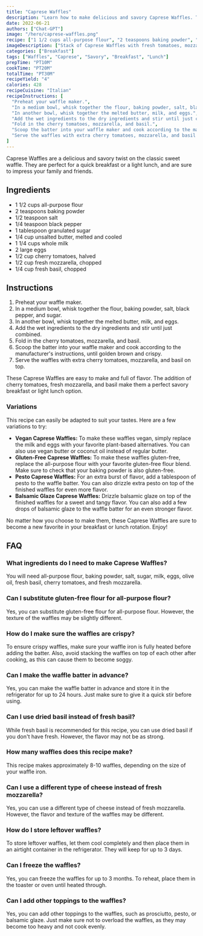 ```yaml
---
title: "Caprese Waffles"
description: "Learn how to make delicious and savory Caprese Waffles. This recipe is perfect for a quick breakfast or a light lunch."
date: 2022-06-21 
authors: ["Chat-GPT"]
image: "/hero/caprese-waffles.png"
recipe: ["1 1/2 cups all-purpose flour", "2 teaspoons baking powder", "1/2 teaspoon salt", "1/4 teaspoon black pepper", "1 tablespoon granulated sugar", "1/4 cup unsalted butter, melted and cooled", "1 1/4 cups whole milk", "2 large eggs", "1/2 cup cherry tomatoes, halved", "1/2 cup fresh mozzarella, chopped", "1/4 cup fresh basil, chopped"]
imageDescription: ["Stack of Caprese Waffles with fresh tomatoes, mozzarella and basil on top"]  
categories: ["Breakfast"]
tags: ["Waffles", "Caprese", "Savory", "Breakfast", "Lunch"]
prepTime: "PT10M"
cookTime: "PT20M"
totalTime: "PT30M"
recipeYield: "4"
calories: 428
recipeCuisine: "Italian"
recipeInstructions: [
  "Preheat your waffle maker.",
  "In a medium bowl, whisk together the flour, baking powder, salt, black pepper, and sugar.",
  "In another bowl, whisk together the melted butter, milk, and eggs.",
  "Add the wet ingredients to the dry ingredients and stir until just combined.",
  "Fold in the cherry tomatoes, mozzarella, and basil.",
  "Scoop the batter into your waffle maker and cook according to the manufacturer's instructions, until golden brown and crispy.",
  "Serve the waffles with extra cherry tomatoes, mozzarella, and basil on top."
]
---
```


Caprese Waffles are a delicious and savory twist on the classic sweet waffle. They are perfect for a quick breakfast or a light lunch, and are sure to impress your family and friends.

## Ingredients

- 1 1/2 cups all-purpose flour
- 2 teaspoons baking powder
- 1/2 teaspoon salt
- 1/4 teaspoon black pepper
- 1 tablespoon granulated sugar
- 1/4 cup unsalted butter, melted and cooled
- 1 1/4 cups whole milk
- 2 large eggs
- 1/2 cup cherry tomatoes, halved
- 1/2 cup fresh mozzarella, chopped
- 1/4 cup fresh basil, chopped

## Instructions

1. Preheat your waffle maker.
2. In a medium bowl, whisk together the flour, baking powder, salt, black pepper, and sugar.
3. In another bowl, whisk together the melted butter, milk, and eggs.
4. Add the wet ingredients to the dry ingredients and stir until just combined.
5. Fold in the cherry tomatoes, mozzarella, and basil.
6. Scoop the batter into your waffle maker and cook according to the manufacturer's instructions, until golden brown and crispy.
7. Serve the waffles with extra cherry tomatoes, mozzarella, and basil on top.

These Caprese Waffles are easy to make and full of flavor. The addition of cherry tomatoes, fresh mozzarella, and basil make them a perfect savory breakfast or light lunch option.

### Variations

This recipe can easily be adapted to suit your tastes. Here are a few variations to try:

- **Vegan Caprese Waffles:** To make these waffles vegan, simply replace the milk and eggs with your favorite plant-based alternatives. You can also use vegan butter or coconut oil instead of regular butter.
- **Gluten-Free Caprese Waffles:** To make these waffles gluten-free, replace the all-purpose flour with your favorite gluten-free flour blend. Make sure to check that your baking powder is also gluten-free.
- **Pesto Caprese Waffles:** For an extra burst of flavor, add a tablespoon of pesto to the waffle batter. You can also drizzle extra pesto on top of the finished waffles for even more flavor.
- **Balsamic Glaze Caprese Waffles:** Drizzle balsamic glaze on top of the finished waffles for a sweet and tangy flavor. You can also add a few drops of balsamic glaze to the waffle batter for an even stronger flavor.

No matter how you choose to make them, these Caprese Waffles are sure to become a new favorite in your breakfast or lunch rotation. Enjoy!

## FAQ

### What ingredients do I need to make Caprese Waffles?

You will need all-purpose flour, baking powder, salt, sugar, milk, eggs, olive oil, fresh basil, cherry tomatoes, and fresh mozzarella.

### Can I substitute gluten-free flour for all-purpose flour?

Yes, you can substitute gluten-free flour for all-purpose flour. However, the texture of the waffles may be slightly different.

### How do I make sure the waffles are crispy?

To ensure crispy waffles, make sure your waffle iron is fully heated before adding the batter. Also, avoid stacking the waffles on top of each other after cooking, as this can cause them to become soggy.

### Can I make the waffle batter in advance?

Yes, you can make the waffle batter in advance and store it in the refrigerator for up to 24 hours. Just make sure to give it a quick stir before using.

### Can I use dried basil instead of fresh basil?

While fresh basil is recommended for this recipe, you can use dried basil if you don't have fresh. However, the flavor may not be as strong.

### How many waffles does this recipe make?

This recipe makes approximately 8-10 waffles, depending on the size of your waffle iron.

### Can I use a different type of cheese instead of fresh mozzarella?

Yes, you can use a different type of cheese instead of fresh mozzarella. However, the flavor and texture of the waffles may be different.

### How do I store leftover waffles?

To store leftover waffles, let them cool completely and then place them in an airtight container in the refrigerator. They will keep for up to 3 days.

### Can I freeze the waffles?

Yes, you can freeze the waffles for up to 3 months. To reheat, place them in the toaster or oven until heated through.

### Can I add other toppings to the waffles?

Yes, you can add other toppings to the waffles, such as prosciutto, pesto, or balsamic glaze. Just make sure not to overload the waffles, as they may become too heavy and not cook evenly.